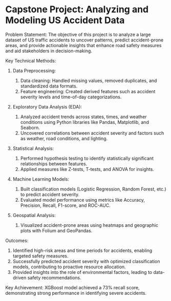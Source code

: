 # Capstone Project: Analyzing and Modeling US Accident Data

Problem Statement:
The objective of this project is to analyze a large dataset of US traffic accidents to uncover patterns, predict accident-prone areas, and provide actionable insights that enhance road safety measures and aid stakeholders in decision-making.

Key Technical Methods:

1. Data Preprocessing:
   1. Data cleaning: Handled missing values, removed duplicates, and standardized data formats.
   2. Feature engineering: Created derived features such as accident severity levels and time-of-day categorizations.

2. Exploratory Data Analysis (EDA):
   1. Analyzed accident trends across states, times, and weather conditions using Python libraries like Pandas, Matplotlib, and Seaborn.
   2. Uncovered correlations between accident severity and factors such as weather, road conditions, and lighting.

3. Statistical Analysis:
   1. Performed hypothesis testing to identify statistically significant relationships between features.
   2. Applied measures like Z-tests, T-tests, and ANOVA for insights.

4. Machine Learning Models:
   1. Built classification models (Logistic Regression, Random Forest, etc.) to predict accident severity.
   2. Evaluated model performance using metrics like Accuracy, Precision, Recall, F1-score, and ROC-AUC.

5. Geospatial Analysis:
   1. Visualized accident-prone areas using heatmaps and geographic plots with Folium and GeoPandas.

Outcomes:

1. Identified high-risk areas and time periods for accidents, enabling targeted safety measures.
2. Successfully predicted accident severity with optimized classification models, contributing to proactive resource allocation.
3. Provided insights into the role of environmental factors, leading to data-driven safety recommendations.

Key Achievement: XGBoost model achieved a 73% recall score, demonstrating strong performance in identifying severe accidents.
